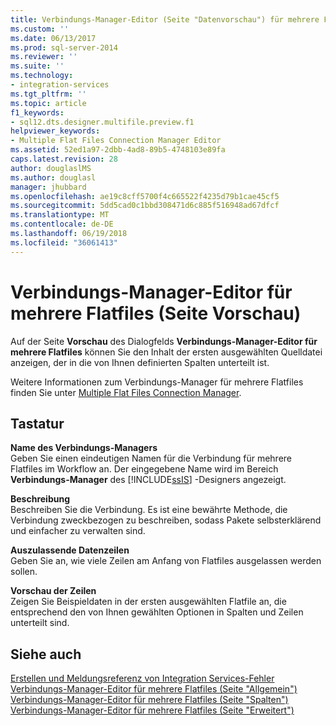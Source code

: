 ```yaml
---
title: Verbindungs-Manager-Editor (Seite "Datenvorschau") für mehrere Flatfiles | Microsoft Docs
ms.custom: ''
ms.date: 06/13/2017
ms.prod: sql-server-2014
ms.reviewer: ''
ms.suite: ''
ms.technology:
- integration-services
ms.tgt_pltfrm: ''
ms.topic: article
f1_keywords:
- sql12.dts.designer.multifile.preview.f1
helpviewer_keywords:
- Multiple Flat Files Connection Manager Editor
ms.assetid: 52ed1a97-2dbb-4ad8-89b5-4748103e89fa
caps.latest.revision: 28
author: douglaslMS
ms.author: douglasl
manager: jhubbard
ms.openlocfilehash: ae19c8cff5700f4c665522f4235d79b1cae45cf5
ms.sourcegitcommit: 5dd5cad0c1bbd308471d6c885f516948ad67dfcf
ms.translationtype: MT
ms.contentlocale: de-DE
ms.lasthandoff: 06/19/2018
ms.locfileid: "36061413"
---
```

# <a name="multiple-flat-files-connection-manager-editor-preview-page"></a>Verbindungs-Manager-Editor für mehrere Flatfiles (Seite Vorschau)
  Auf der Seite **Vorschau** des Dialogfelds **Verbindungs-Manager-Editor für mehrere Flatfiles** können Sie den Inhalt der ersten ausgewählten Quelldatei anzeigen, der in die von Ihnen definierten Spalten unterteilt ist.  
  
 Weitere Informationen zum Verbindungs-Manager für mehrere Flatfiles finden Sie unter [Multiple Flat Files Connection Manager](connection-manager/multiple-flat-files-connection-manager.md).  
  
## <a name="options"></a>Tastatur  
 **Name des Verbindungs-Managers**  
 Geben Sie einen eindeutigen Namen für die Verbindung für mehrere Flatfiles im Workflow an. Der eingegebene Name wird im Bereich **Verbindungs-Manager** des [!INCLUDE[ssIS](../includes/ssis-md.md)] -Designers angezeigt.  
  
 **Beschreibung**  
 Beschreiben Sie die Verbindung. Es ist eine bewährte Methode, die Verbindung zweckbezogen zu beschreiben, sodass Pakete selbsterklärend und einfacher zu verwalten sind.  
  
 **Auszulassende Datenzeilen**  
 Geben Sie an, wie viele Zeilen am Anfang von Flatfiles ausgelassen werden sollen.  
  
 **Vorschau der Zeilen**  
 Zeigen Sie Beispieldaten in der ersten ausgewählten Flatfile an, die entsprechend den von Ihnen gewählten Optionen in Spalten und Zeilen unterteilt sind.  
  
## <a name="see-also"></a>Siehe auch  
 [Erstellen und Meldungsreferenz von Integration Services-Fehler](../../2014/integration-services/integration-services-error-and-message-reference.md)   
 [Verbindungs-Manager-Editor für mehrere Flatfiles &#40;Seite "Allgemein"&#41;](general-page-of-integration-services-designers-options.md)   
 [Verbindungs-Manager-Editor für mehrere Flatfiles &#40;Seite "Spalten"&#41;](../../2014/integration-services/multiple-flat-files-connection-manager-editor-columns-page.md)   
 [Verbindungs-Manager-Editor für mehrere Flatfiles &#40;Seite "Erweitert"&#41;](../../2014/integration-services/multiple-flat-files-connection-manager-editor-advanced-page.md)  
  
  